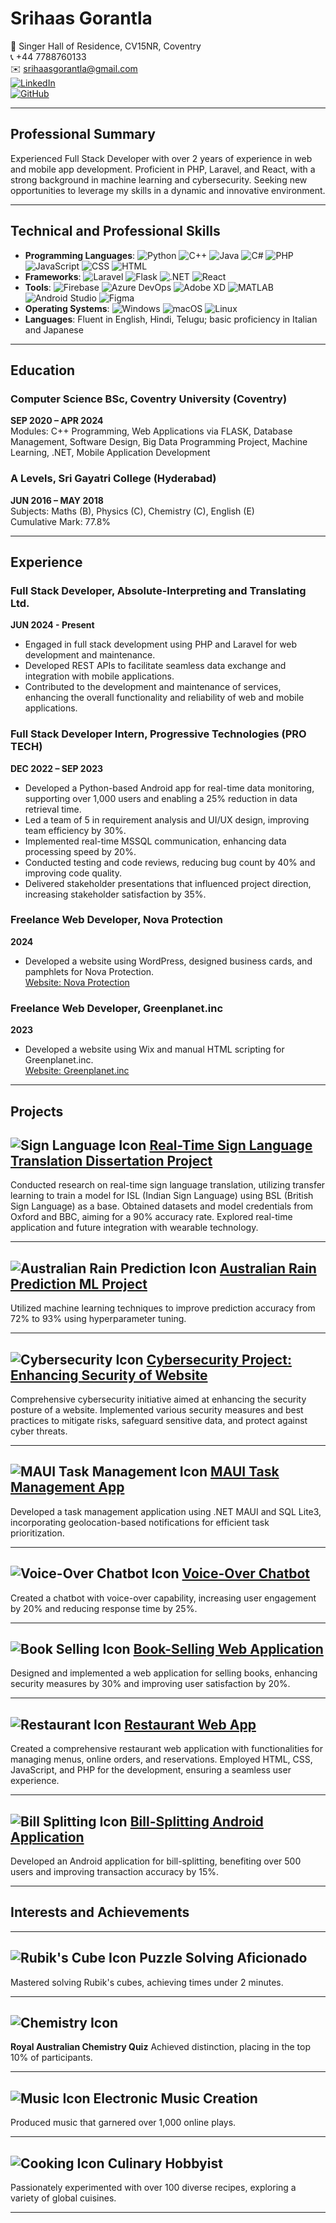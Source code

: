 # Srihaas Gorantla

📍 Singer Hall of Residence, CV15NR, Coventry  
📞 +44 7788760133  
✉️ [srihaasgorantla@gmail.com](mailto:srihaasgorantla@gmail.com)  
[![LinkedIn](https://img.shields.io/badge/LinkedIn-blue?style=flat&logo=linkedin)](https://www.linkedin.com/in/srihaas)  
[![GitHub](https://img.shields.io/badge/GitHub-black?style=flat&logo=github)](https://github.com/Srihaas007)

---

## Professional Summary

Experienced Full Stack Developer with over 2 years of experience in web and mobile app development. Proficient in PHP, Laravel, and React, with a strong background in machine learning and cybersecurity. Seeking new opportunities to leverage my skills in a dynamic and innovative environment.

---

## Technical and Professional Skills

- **Programming Languages**: ![Python](https://img.shields.io/badge/-Python-3776AB?style=flat&logo=python) ![C++](https://img.shields.io/badge/-C++-00599C?style=flat&logo=cplusplus) ![Java](https://img.shields.io/badge/-Java-007396?style=flat&logo=java) ![C#](https://img.shields.io/badge/-C%23-239120?style=flat&logo=csharp) ![PHP](https://img.shields.io/badge/-PHP-777BB4?style=flat&logo=php) ![JavaScript](https://img.shields.io/badge/-JavaScript-F7DF1E?style=flat&logo=javascript) ![CSS](https://img.shields.io/badge/-CSS-1572B6?style=flat&logo=css3) ![HTML](https://img.shields.io/badge/-HTML-E34F26?style=flat&logo=html5)
- **Frameworks**: ![Laravel](https://img.shields.io/badge/-Laravel-FF2D20?style=flat&logo=laravel) ![Flask](https://img.shields.io/badge/-Flask-000000?style=flat&logo=flask) ![.NET](https://img.shields.io/badge/-.NET-512BD4?style=flat&logo=dotnet) ![React](https://img.shields.io/badge/-React-61DAFB?style=flat&logo=react)
- **Tools**: ![Firebase](https://img.shields.io/badge/-Firebase-FFCA28?style=flat&logo=firebase) ![Azure DevOps](https://img.shields.io/badge/-Azure%20DevOps-0078D7?style=flat&logo=azuredevops) ![Adobe XD](https://img.shields.io/badge/-Adobe%20XD-FF61F6?style=flat&logo=adobexd) ![MATLAB](https://img.shields.io/badge/-MATLAB-0076A8?style=flat&logo=mathworks) ![Android Studio](https://img.shields.io/badge/-Android%20Studio-3DDC84?style=flat&logo=androidstudio) ![Figma](https://img.shields.io/badge/-Figma-F24E1E?style=flat&logo=figma)
- **Operating Systems**: ![Windows](https://img.shields.io/badge/-Windows-0078D6?style=flat&logo=windows) ![macOS](https://img.shields.io/badge/-macOS-000000?style=flat&logo=apple) ![Linux](https://img.shields.io/badge/-Linux-FCC624?style=flat&logo=linux)
- **Languages**: Fluent in English, Hindi, Telugu; basic proficiency in Italian and Japanese

---

## Education

### Computer Science BSc, Coventry University (Coventry)
**SEP 2020 – APR 2024**  
Modules: C++ Programming, Web Applications via FLASK, Database Management, Software Design, Big Data Programming Project, Machine Learning, .NET, Mobile Application Development

### A Levels, Sri Gayatri College (Hyderabad)
**JUN 2016 – MAY 2018**  
Subjects: Maths (B), Physics (C), Chemistry (C), English (E)  
Cumulative Mark: 77.8%

---

## Experience

### Full Stack Developer, Absolute-Interpreting and Translating Ltd.
**JUN 2024 - Present**
- Engaged in full stack development using PHP and Laravel for web development and maintenance.
- Developed REST APIs to facilitate seamless data exchange and integration with mobile applications.
- Contributed to the development and maintenance of services, enhancing the overall functionality and reliability of web and mobile applications.

### Full Stack Developer Intern, Progressive Technologies (PRO TECH)
**DEC 2022 – SEP 2023**
- Developed a Python-based Android app for real-time data monitoring, supporting over 1,000 users and enabling a 25% reduction in data retrieval time.
- Led a team of 5 in requirement analysis and UI/UX design, improving team efficiency by 30%.
- Implemented real-time MSSQL communication, enhancing data processing speed by 20%.
- Conducted testing and code reviews, reducing bug count by 40% and improving code quality.
- Delivered stakeholder presentations that influenced project direction, increasing stakeholder satisfaction by 35%.

### Freelance Web Developer, Nova Protection
**2024**
- Developed a website using WordPress, designed business cards, and pamphlets for Nova Protection.  
  [Website: Nova Protection](https://www.novaprotection.co.uk/)

### Freelance Web Developer, Greenplanet.inc
**2023**
- Developed a website using Wix and manual HTML scripting for Greenplanet.inc.  
  [Website: Greenplanet.inc](https://www.greenplanetgroup.in/)

---

## Projects

## ![Sign Language Icon](https://img.icons8.com/?size=100&id=EYPGefvaMGEC&format=png&color=000000) [Real-Time Sign Language Translation Dissertation Project](https://github.com/Srihaas007/BSL-ISL-Transfer-learning)
Conducted research on real-time sign language translation, utilizing transfer learning to train a model for ISL (Indian Sign Language) using BSL (British Sign Language) as a base. Obtained datasets and model credentials from Oxford and BBC, aiming for a 90% accuracy rate. Explored real-time application and future integration with wearable technology.

---

## ![Australian Rain Prediction Icon](https://img.icons8.com/color/48/000000/rain.png) [Australian Rain Prediction ML Project](https://github.com/Srihaas007/Australia-Rain-Prediction)
Utilized machine learning techniques to improve prediction accuracy from 72% to 93% using hyperparameter tuning.

---

## ![Cybersecurity Icon](https://img.icons8.com/dusk/64/000000/security.png) [Cybersecurity Project: Enhancing Security of Website](https://github.com/Srihaas007/Web_Security)
Comprehensive cybersecurity initiative aimed at enhancing the security posture of a website. Implemented various security measures and best practices to mitigate risks, safeguard sensitive data, and protect against cyber threats.

---

## ![MAUI Task Management Icon](https://img.icons8.com/color/48/000000/task.png) [MAUI Task Management App](https://github.com/Srihaas007/Task_Manager_geo)
Developed a task management application using .NET MAUI and SQL Lite3, incorporating geolocation-based notifications for efficient task prioritization.

---

## ![Voice-Over Chatbot Icon](https://img.icons8.com/color/48/000000/bot.png) [Voice-Over Chatbot](https://github.com/Srihaas007/ChatBot)
Created a chatbot with voice-over capability, increasing user engagement by 20% and reducing response time by 25%.

---

## ![Book Selling Icon](https://img.icons8.com/color/48/000000/book.png) [Book-Selling Web Application](https://github.com/Srihaas007/BookShop)
Designed and implemented a web application for selling books, enhancing security measures by 30% and improving user satisfaction by 20%.

---

## ![Restaurant Icon](https://img.icons8.com/dusk/64/000000/restaurant.png) [Restaurant Web App](https://github.com/Srihaas007/RestaurantWebApp)
Created a comprehensive restaurant web application with functionalities for managing menus, online orders, and reservations. Employed HTML, CSS, JavaScript, and PHP for the development, ensuring a seamless user experience.

---

## ![Bill Splitting Icon](https://img.icons8.com/color/48/000000/money-transfer.png) [Bill-Splitting Android Application](https://github.com/Srihaas007/SharePay)
Developed an Android application for bill-splitting, benefiting over 500 users and improving transaction accuracy by 15%.

---


## Interests and Achievements

---

## ![Rubik's Cube Icon](https://img.icons8.com/?size=100&id=WNaJOLOosfav&format=png&color=000000) **Puzzle Solving Aficionado**
Mastered solving Rubik's cubes, achieving times under 2 minutes.

---

## ![Chemistry Icon](https://img.icons8.com/?size=100&id=DLnC8WsKZpFS&format=png&color=000000)
**Royal Australian Chemistry Quiz**
Achieved distinction, placing in the top 10% of participants.

---


## ![Music Icon](https://img.icons8.com/color/48/000000/music.png) **Electronic Music Creation**
Produced music that garnered over 1,000 online plays.

---

## ![Cooking Icon](https://img.icons8.com/color/48/000000/chef-hat.png) **Culinary Hobbyist**
Passionately experimented with over 100 diverse recipes, exploring a variety of global cuisines.

---










